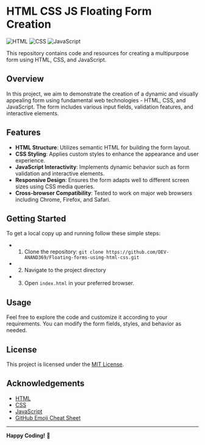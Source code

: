 # HTML CSS JS  Floating Form Creation

![HTML](https://img.shields.io/badge/HTML-HTML5-E34F26?style=flat-square&logo=html5&logoColor=white)
![CSS](https://img.shields.io/badge/CSS-CSS3-1572B6?style=flat-square&logo=css3&logoColor=white)
![JavaScript](https://img.shields.io/badge/JavaScript-JS-F7DF1E?style=flat-square&logo=javascript&logoColor=black)

This repository contains code and resources for creating a multipurpose form using HTML, CSS, and JavaScript.

## Overview

In this project, we aim to demonstrate the creation of a dynamic and visually appealing form using fundamental web technologies - HTML, CSS, and JavaScript. The form includes various input fields, validation features, and interactive elements.

## Features

- **HTML Structure**: Utilizes semantic HTML for building the form layout.
- **CSS Styling**: Applies custom styles to enhance the appearance and user experience.
- **JavaScript Interactivity**: Implements dynamic behavior such as form validation and interactive elements.
- **Responsive Design**: Ensures the form adapts well to different screen sizes using CSS media queries.
- **Cross-browser Compatibility**: Tested to work on major web browsers including Chrome, Firefox, and Safari.

## Getting Started

To get a local copy up and running follow these simple steps:

- 1. Clone the repository: `git clone https://github.com/DEV-ANAND369/Floating-forms-using-html-css.git`
- 2. Navigate to the project directory
- 3. Open `index.html` in your preferred browser.

## Usage

Feel free to explore the code and customize it according to your requirements. You can modify the form fields, styles, and behavior as needed.

## License

This project is licensed under the [MIT License](LICENSE).

## Acknowledgements

- [HTML](https://developer.mozilla.org/en-US/docs/Web/HTML)
- [CSS](https://developer.mozilla.org/en-US/docs/Web/CSS)
- [JavaScript](https://developer.mozilla.org/en-US/docs/Web/JavaScript)
- [GitHub Emoji Cheat Sheet](https://github.com/ikatyang/emoji-cheat-sheet)

---

**Happy Coding!** 🚀
